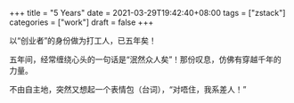 +++
title = "5 Years"
date = 2021-03-29T19:42:40+08:00
tags = ["zstack"]
categories = ["work"]
draft = false
+++

以“创业者”的身份做为打工人，已五年矣！

五年间，经常缠绕心头的一句话是“泯然众人矣”！那份叹息，仿佛有穿越千年的
力量。

不由自主地，突然又想起一个表情包（台词），“对唔住，我系差人！”
